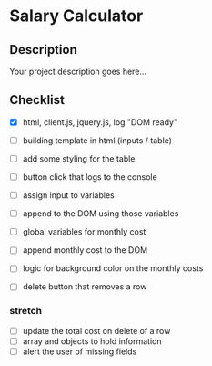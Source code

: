 # Salary Calculator

## Description

Your project description goes here...

## Checklist

- [x] html, client.js, jquery.js, log "DOM ready"
- [ ] building template in html (inputs / table)
- [ ] add some styling for the table
- [ ] button click that logs to the console
- [ ] assign input to variables
- [ ] append to the DOM using those variables
- [ ] global variables for monthly cost
- [ ] append monthly cost to the DOM
- [ ] logic for background color on the monthly costs
- [ ] delete button that removes a row


### stretch
- [ ] update the total cost on delete of a row
- [ ] array and objects to hold information
- [ ] alert the user of missing fields